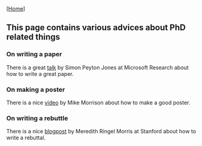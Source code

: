 [[Home](tips.html)]

## This page contains various advices about PhD related things

### On writing a paper
There is a great [talk](https://www.microsoft.com/en-us/research/academic-program/write-great-research-paper/) by Simon Peyton Jones at Microsoft Research about how to write a great paper.

### On making a poster
There is a nice [video](https://youtu.be/1RwJbhkCA58) by Mike Morrison about how to make a good poster.

### On writing a rebuttle
There is a nice [blogpost](https://cs.stanford.edu/~merrie/merrie_rebuttal_tips.pdf) by Meredith Ringel Morris at Stanford about how to write a rebuttal.

